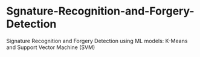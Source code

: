 # Sgnature-Recognition-and-Forgery-Detection
Signature Recognition and Forgery Detection using ML models: K-Means and Support Vector Machine (SVM)
